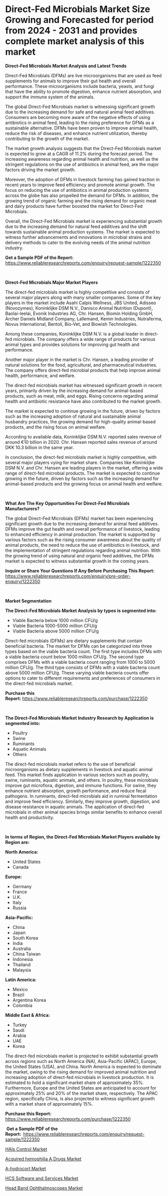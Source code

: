 <p><h1>Direct-Fed Microbials Market Size Growing and Forecasted for period from 2024 - 2031 and provides complete market analysis of this market</h1></p><p><strong>Direct-Fed Microbials Market Analysis and Latest Trends</strong></p>
<p><p>Direct-Fed Microbials (DFMs) are live microorganisms that are used as feed supplements for animals to improve their gut health and overall performance. These microorganisms include bacteria, yeasts, and fungi that have the ability to promote digestion, enhance nutrient absorption, and support the immune system of the animals.</p><p>The global Direct-Fed Microbials market is witnessing significant growth due to the increasing demand for safe and natural animal feed additives. Consumers are becoming more aware of the negative effects of using antibiotics in animal feed, leading to the rising preference for DFMs as a sustainable alternative. DFMs have been proven to improve animal health, reduce the risk of diseases, and enhance nutrient utilization, thereby contributing to the growth of the market.</p><p>The market growth analysis suggests that the Direct-Fed Microbials market is expected to grow at a CAGR of 11.2% during the forecast period. The increasing awareness regarding animal health and nutrition, as well as the stringent regulations on the use of antibiotics in animal feed, are the major factors driving the market growth.</p><p>Moreover, the adoption of DFMs in livestock farming has gained traction in recent years to improve feed efficiency and promote animal growth. The focus on reducing the use of antibiotics in animal production systems across the globe has also propelled the demand for DFMs. In addition, the growing trend of organic farming and the rising demand for organic meat and dairy products have further boosted the market for Direct-Fed Microbials.</p><p>Overall, the Direct-Fed Microbials market is experiencing substantial growth due to the increasing demand for natural feed additives and the shift towards sustainable animal production systems. The market is expected to witness further advancements and innovations in microbial strains and delivery methods to cater to the evolving needs of the animal nutrition industry.</p></p>
<p><strong>Get a Sample PDF of the Report:&nbsp;</strong> <a href="https://www.reliableresearchreports.com/enquiry/request-sample/1222350">https://www.reliableresearchreports.com/enquiry/request-sample/1222350</a></p>
<p>&nbsp;</p>
<p><strong>Direct-Fed Microbials Major Market Players</strong></p>
<p><p>The direct-fed microbials market is highly competitive and consists of several major players along with many smaller companies. Some of the key players in the market include Asahi Calpis Wellness, JBS United, Adisseo (Novozymes), Koninklijke DSM N.V., Danisco Animal Nutrition (Dupont), Baolai-leelai, Evonik Industries AG, Chr. Hansen, Biomin Holding GmbH, Archer Daniels Midland Company, Lallemand, Kemin Industries, Nutraferma, Novus International, Bentoli, Bio-Vet, and Biowish Technologies.</p><p>Among these companies, Koninklijke DSM N.V. is a global leader in direct-fed microbials. The company offers a wide range of products for various animal types and provides solutions for improving gut health and performance.</p><p>Another major player in the market is Chr. Hansen, a leading provider of natural solutions for the food, agricultural, and pharmaceutical industries. The company offers direct-fed microbial products that help improve animal health, performance, and welfare.</p><p>The direct-fed microbials market has witnessed significant growth in recent years, primarily driven by the increasing demand for animal-based products, such as meat, milk, and eggs. Rising concerns regarding animal health and antibiotic resistance have also contributed to the market growth.</p><p>The market is expected to continue growing in the future, driven by factors such as the increasing adoption of natural and sustainable animal husbandry practices, the growing demand for high-quality animal-based products, and the rising focus on animal welfare.</p><p>According to available data, Koninklijke DSM N.V. reported sales revenue of around €10 billion in 2020. Chr. Hansen reported sales revenue of around DKK 10.3 billion in the same year.</p><p>In conclusion, the direct-fed microbials market is highly competitive, with several major players vying for market share. Companies like Koninklijke DSM N.V. and Chr. Hansen are leading players in the market, offering a wide range of direct-fed microbial products. The market is expected to continue growing in the future, driven by factors such as the increasing demand for animal-based products and the growing focus on animal health and welfare.</p></p>
<p>&nbsp;</p>
<p><strong>What Are The Key Opportunities For Direct-Fed Microbials Manufacturers?</strong></p>
<p><p>The global Direct-Fed Microbials (DFMs) market has been experiencing significant growth due to the increasing demand for animal feed additives. DFMs improve the gut health and overall performance of livestock, leading to enhanced efficiency in animal production. The market is supported by various factors such as the rising consumer awareness about the quality of animal products, the need to reduce the use of antibiotics in livestock, and the implementation of stringent regulations regarding animal nutrition. With the growing trend of using natural and organic feed additives, the DFMs market is expected to witness substantial growth in the coming years.</p></p>
<p><strong>Inquire or Share Your Questions If Any Before Purchasing This Report:</strong> <a href="https://www.reliableresearchreports.com/enquiry/pre-order-enquiry/1222350">https://www.reliableresearchreports.com/enquiry/pre-order-enquiry/1222350</a></p>
<p>&nbsp;</p>
<p><strong>Market Segmentation</strong></p>
<p><strong>The Direct-Fed Microbials Market Analysis by types is segmented into:</strong></p>
<p><ul><li>Viable Bacteria below 1000 million CFU/g</li><li>Viable Bacteria 1000-5000 million CFU/g</li><li>Viable Bacteria above 5000 million CFU/g</li></ul></p>
<p><p>Direct-fed microbials (DFMs) are dietary supplements that contain beneficial bacteria. The market for DFMs can be categorized into three types based on the viable bacteria count. The first type includes DFMs with a viable bacteria count below 1000 million CFU/g. The second type comprises DFMs with a viable bacteria count ranging from 1000 to 5000 million CFU/g. The third type consists of DFMs with a viable bacteria count above 5000 million CFU/g. These varying viable bacteria counts offer options to cater to different requirements and preferences of consumers in the direct-fed microbials market.</p></p>
<p><strong>Purchase this Report:&nbsp;</strong><a href="https://www.reliableresearchreports.com/purchase/1222350">https://www.reliableresearchreports.com/purchase/1222350</a></p>
<p>&nbsp;</p>
<p><strong>The Direct-Fed Microbials Market Industry Research by Application is segmented into:</strong></p>
<p><ul><li>Poultry</li><li>Swine</li><li>Ruminants</li><li>Aquatic Animals</li><li>Others</li></ul></p>
<p><p>The direct-fed microbials market refers to the use of beneficial microorganisms as dietary supplements in livestock and aquatic animal feed. This market finds application in various sectors such as poultry, swine, ruminants, aquatic animals, and others. In poultry, these microbials improve gut microflora, digestion, and immune functions. For swine, they enhance nutrient absorption, growth performance, and reduce fecal pathogens. In ruminants, direct-fed microbials aid in ruminal fermentation and improve feed efficiency. Similarly, they improve growth, digestion, and disease resistance in aquatic animals. The application of direct-fed microbials in other animal species brings similar benefits to enhance overall health and productivity.</p></p>
<p>&nbsp;</p>
<p><strong>In terms of Region, the Direct-Fed Microbials Market Players available by Region are:</strong></p>
<p>
    <p> <strong> North America: </strong>
        <ul>
            <li>United States</li>
            <li>Canada</li>
        </ul>
        </p> 
    <p> <strong> Europe: </strong>
        <ul>
            <li>Germany</li>
            <li>France</li>
            <li>U.K.</li>
            <li>Italy</li>
            <li>Russia</li>
        </ul>
        </p> 
    <p> <strong> Asia-Pacific: </strong>
        <ul>
            <li>China</li>
            <li>Japan</li>
            <li>South Korea</li>
            <li>India</li>
            <li>Australia</li>
            <li>China Taiwan</li>
            <li>Indonesia</li>
            <li>Thailand</li>
            <li>Malaysia</li>
        </ul>
        </p> 
    <p> <strong> Latin America: </strong>
        <ul>
            <li>Mexico</li>
            <li>Brazil</li>
            <li>Argentina Korea</li>
            <li>Colombia</li>
        </ul>
        </p> 
    <p> <strong> Middle East & Africa: </strong>
        <ul>
            <li>Turkey</li>
            <li>Saudi</li>
            <li>Arabia</li>
            <li>UAE</li>
            <li>Korea</li>
        </ul>
    </p>
    </p>
<p><p>The direct-fed microbials market is projected to exhibit substantial growth across regions such as North America (NA), Asia-Pacific (APAC), Europe, the United States (USA), and China. North America is expected to dominate the market, owing to the rising demand for improved animal nutrition and increasing adoption of direct-fed microbials in livestock production. It is estimated to hold a significant market share of approximately 35%. Furthermore, Europe and the United States are anticipated to account for approximately 25% and 20% of the market share, respectively. The APAC region, specifically China, is also projected to witness significant growth with a market share of approximately 15%.</p></p>
<p><strong>Purchase this Report: </strong><a href="https://www.reliableresearchreports.com/purchase/1222350">https://www.reliableresearchreports.com/purchase/1222350</a></p>
<p>&nbsp;<strong>Get a Sample PDF of the Report:&nbsp;&nbsp;</strong><a href="https://www.reliableresearchreports.com/enquiry/request-sample/1222350">https://www.reliableresearchreports.com/enquiry/request-sample/1222350</a></p>
<p><strong></strong></p>
<p><p><a href="https://www.linkedin.com/pulse/hais-control-market-challenges-opportunities-growth-drivers-pssee?trackingId=kaOZZTN8IV2XBt2IYqWZbg%3D%3D">HAIs Control Market</a></p><p><a href="https://www.linkedin.com/pulse/acquired-hemophilia-drugs-market-size-trends-growth-outlook-nxode?trackingId=ZoamR8VbvlhnUWTDdSKA8Q%3D%3D">Acquired hemophilia A Drugs Market</a></p><p><a href="https://www.linkedin.com/pulse/a-hydrocort-market-research-report-provides-thorough-k3ire?trackingId=Z7B7SBD0XuL9arNhL0qFzA%3D%3D">A-hydrocort Market</a></p><p><a href="https://www.linkedin.com/pulse/global-hcs-software-services-market-types-applications-major-qbmke?trackingId=%2FU3f%2BtoQTrX5umKVaq0fDA%3D%3D">HCS Software and Services Market</a></p><p><a href="https://www.linkedin.com/pulse/head-band-ophthalmoscopes-market-furnish-information-size-3tfte?trackingId=ndvuvbYquWoxEayLRUw46A%3D%3D">Head Band Ophthalmoscopes Market</a></p></p>